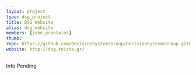```yaml
---
layout: project
type: dsg_project
title: DSG Website
alias: dsg_website
members: [john_prantalos]
thumb:
repo: https://github.com/DecisionSystemsGroup/DecisionSystemsGroup.github.io
website: http://dsg.teiste.gr/
---
```

Info Pending
